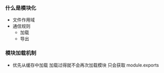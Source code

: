 ### 什么是模块化
  - 文件作用域
  - 通信规则
    + 加载
    + 导出
### 模块加载机制
  - 优先从缓存中加载 加载过得就不会再次加载模块 只会获取 module.exports